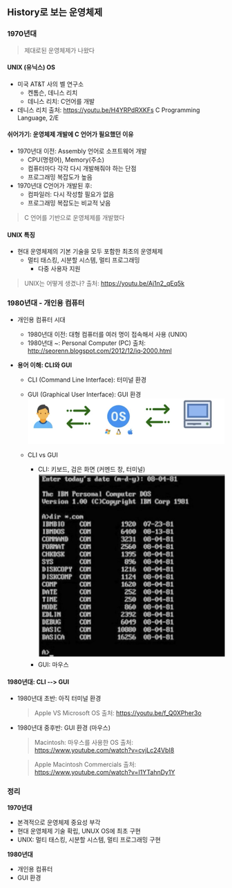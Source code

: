 

## History로 보는 운영체제

### 1970년대

> 제대로된 운영체제가 나왔다
#### UNIX (유닉스) OS
* 미국 AT&T 사의 벨 연구소
    * 켄톰슨, 데니스 리치
    * 데니스 리치: C언어를 개발
* 데니스 리치
  출처: https://youtu.be/H4YRPdRXKFs
  C Programming Language, 2/E

#### 쉬어가기: 운영체제 개발에 C 언어가 필요했던 이유
* 1970년대 이전: Assembly 언어로 소프트웨어 개발
    * CPU(명령어), Memory(주소)
    * 컴퓨터마다 각각 다시 개발해줘야 하는 단점
    * 프로그래밍 복잡도가 높음
* 1970년대 C언어가 개발된 후: 
    * 컴파일러: 다시 작성할 필요가 없음 
    * 프로그래밍 복잡도는 비교적 낮음 
> C 언어를 기반으로 운영체제를 개발했다

#### UNIX 특징
* 현대 운영체제의 기본 기술을 모두 포함한 최초의 운영체제
    * 멀티 태스킹, 시분할 시스템, 멀티 프로그래밍
        * 다중 사용자 지원
> UNIX는 어떻게 생겼나?
    출처: https://youtu.be/Aj1n2_qEq5k

### 1980년대 ‑ 개인용 컴퓨터
* 개인용 컴퓨터 시대
    * 1980년대 이전: 대형 컴퓨터를 여러 명이 접속해서 사용 (UNIX)
    * 1980년대 ~: Personal Computer (PC)
    출처: http://seorenn.blogspot.com/2012/12/iq‑2000.html

* **용어 이해: CLI와 GUI**
    * CLI (Command Line Interface): 터미널 환경
    * GUI (Graphical User Interface): GUI 환경
    ![batch processing](img/8-1.png)

    * CLI vs GUI
        * CLI: 키보드, 검은 화면 (커멘드 창, 터미널)
        ![batch processing](img/8-2.png)
        * GUI: 마우스

#### 1980년대: CLI ‑‑> GUI
* 1980년대 초반: 아직 터미널 환경
    > Apple VS Microsoft OS
        출처: https://youtu.be/f_Q0XPher3o

* 1980년대 중후반: GUI 환경 (마우스)
    > Macintosh: 마우스를 사용한 OS
        출처: https://www.youtube.com/watch?v=cvjLc24VbI8

    > Apple Macintosh Commercials
        출처: https://www.youtube.com/watch?v=I1YTahnDy1Y

### 정리
**1970년대**
* 본격적으로 운영체제 중요성 부각
* 현대 운영체제 기술 확립, UNUX OS에 최초 구현
* UNIX: 멀티 태스킹, 시분할 시스템, 멀티 프로그래밍 구현

**1980년대**
* 개인용 컴퓨터
* GUI 환경
